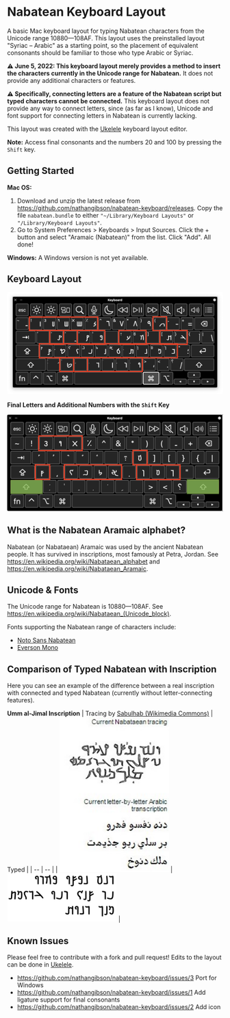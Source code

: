# Nabatean Keyboard Layout
A basic Mac keyboard layout for typing Nabatean characters from the Unicode range 10880—108AF. This layout uses the preinstalled layout "Syriac – Arabic" as a starting point, so the placement of equivalent consonants should be familiar to those who type Arabic or Syriac.

**⚠️ June 5, 2022: This keyboard layout merely provides a method to insert the characters currently in the Unicode range for Nabatean.** It does not provide any additional characters or features. 

**⚠️ Specifically, connecting letters are a feature of the Nabatean script but typed characters cannot be connected.** This keyboard layout does not provide any way to connect letters, since (as far as I know), Unicode and font support for connecting letters in Nabatean is currently lacking.

This layout was created with the [Ukelele](https://software.sil.org/ukelele/) keyboard layout editor.

**Note:** Access final consonants and the numbers 20 and 100 by pressing the `Shift` key.
## Getting Started
**Mac OS:** 
 1. Download and unzip the latest release from https://github.com/nathangibson/nabatean-keyboard/releases. Copy the file `nabatean.bundle` to either `"~/Library/Keyboard Layouts"` or `"/Library/Keyboard Layouts"`.
 2. Go to System Preferences > Keyboards > Input Sources. Click the + button and select "Aramaic (Nabatean)" from the list. Click "Add". All done!

**Windows:** A Windows version is not yet available.
## Keyboard Layout
<img width="930" alt="keyboard-layout" src="https://raw.githubusercontent.com/nathangibson/nabatean-keyboard/main/images/keyboard-layout.png">

**Final Letters and Additional Numbers with the `Shift` Key**

<img width="930" alt="keyboard-layout-shift" src="https://raw.githubusercontent.com/nathangibson/nabatean-keyboard/main/images/keyboard-layout-shift.png">

## What is the Nabatean Aramaic alphabet?
Nabatean (or Nabataean) Aramaic was used by the ancient Nabatean people. It has survived in inscriptions, most famously at Petra, Jordan. See https://en.wikipedia.org/wiki/Nabataean_alphabet and https://en.wikipedia.org/wiki/Nabataean_Aramaic.

## Unicode & Fonts
The Unicode range for Nabatean is 10880—108AF. See https://en.wikipedia.org/wiki/Nabataean_(Unicode_block).

Fonts supporting the Nabatean range of characters include:
- [Noto Sans Nabatean](https://fonts.google.com/noto/specimen/Noto+Sans+Nabataean)
- [Everson Mono](https://evertype.com/emono/)

## Comparison of Typed Nabatean with Inscription
Here you can see an example of the difference between a real inscription with connected and typed Nabatean (currently without letter-connecting features).

**Umm al-Jimal Inscription**
| Tracing by [Sabulhab (Wikimedia Commons)](https://commons.wikimedia.org/wiki/File:Umm_al-Jimal_al-Awwal_commons.jpg) | Typed |
| -- | -- |
| <a title="Sabulhab, CC BY-SA 3.0 &lt;https://creativecommons.org/licenses/by-sa/3.0&gt;, via Wikimedia Commons" href="https://commons.wikimedia.org/wiki/File:Umm_al-Jimal_al-Awwal_commons.jpg"><img width="256" alt="Umm al-Jimal al-Awwal commons" src="https://raw.githubusercontent.com/nathangibson/nabatean-keyboard/main/images/umm-al-jimal-al-awwal.jpg"></a> | <img width="256" alt="keyboard-layout-shift" src="https://raw.githubusercontent.com/nathangibson/nabatean-keyboard/main/images/umm-al-jimal-al-awwal-typed.jpg"> |

## Known Issues
Please feel free to contribute with a fork and pull request! Edits to the layout can be done in [Ukelele](https://software.sil.org/ukelele/).
- https://github.com/nathangibson/nabatean-keyboard/issues/3 Port for Windows
- https://github.com/nathangibson/nabatean-keyboard/issues/1 Add ligature support for final consonants
- https://github.com/nathangibson/nabatean-keyboard/issues/2 Add icon
